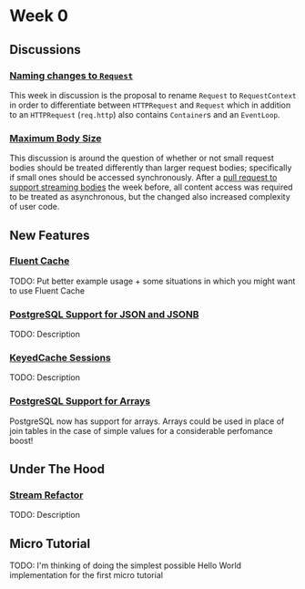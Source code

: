 # Week 0

## Discussions

### [Naming changes to `Request`](https://github.com/vapor/vapor/issues/1443)
This week in discussion is the proposal to rename `Request` to `RequestContext` in order to differentiate between `HTTPRequest` and `Request` which in addition to an `HTTPRequest` (`req.http`) also contains `Container`s and an `EventLoop`.

### [Maximum Body Size](https://github.com/vapor/engine/issues/205)
This discussion is around the question of whether or not small request bodies should be treated differently than larger request bodies; specifically if small ones should be accessed synchronously. After a [pull request to support streaming bodies](https://github.com/vapor/vapor/pull/1435) the week before, all content access was required to be treated as asynchronous, but the changed also increased complexity of user code.

## New Features

### [Fluent Cache](https://github.com/vapor/fluent/pull/358)
TODO: Put better example usage + some situations in which you might want to use Fluent Cache

### [PostgreSQL Support for JSON and JSONB](https://github.com/vapor/postgresql/issues/2#issuecomment-359335233)
TODO: Description

### [KeyedCache Sessions](https://github.com/vapor/vapor/pull/1444)
TODO: Description

### [PostgreSQL Support for Arrays](https://github.com/vapor/postgresql/pull/6)
PostgreSQL now has support for arrays. Arrays could be used in place of join tables in the case of simple values for a considerable perfomance boost!

## Under The Hood

### [Stream Refactor](https://github.com/vapor/async/pull/52)
TODO: Description

## Micro Tutorial
TODO: I'm thinking of doing the simplest possible Hello World implementation for the first micro tutorial
